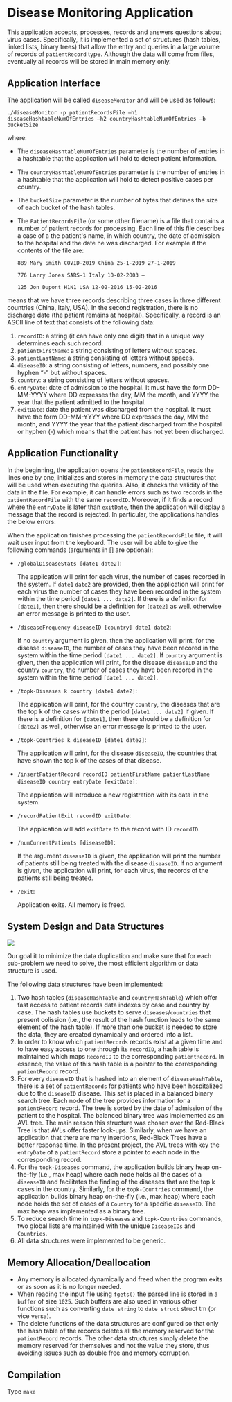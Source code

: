 # Disease Monitoring Application

This application accepts, processes, records and answers questions about virus cases. Specifically, it is implemented a set of structures (hash
tables, linked lists, binary trees) that allow the entry and queries in a large volume of records of ```patientRecord``` type. Although the data will come from files, eventually all
records will be stored in main memory only.

## Application Interface

The application will be called ```diseaseMonitor``` and will be used as follows: 

```./diseaseMonitor -p patientRecordsFile –h1 diseaseHashtableNumOfEntries –h2 countryHashtableNumOfEntries –b bucketSize```

where: 

- The ```diseaseHashtableNumOfEntries``` parameter is the number of entries in a hashtable that the application will hold to detect patient information.
- The ```countryHashtableNumOfEntries``` parameter is the number of entries in a hashtable that the application will hold to detect positive cases per country. 
- The ```bucketSize``` parameter is the number of bytes that defines the size of each bucket of the hash tables.
- The ```PatientRecordsFile``` (or some other filename) is a file that contains a number of patient records for processing. Each line of this file describes a case of a
the patient's name, in which country, the date of admission to the hospital and the date he was discharged. For example if the contents of the file are:


  ```889 Mary Smith COVID-2019 China 25-1-2019 27-1-2019```

  ```776 Larry Jones SARS-1 Italy 10-02-2003 –```

  ```125 Jon Dupont H1N1 USA 12-02-2016 15-02-2016```

means that we have three records describing three cases in three different countries
(China, Italy, USA). In the second registration, there is no discharge date (the patient remains at
hospital). Specifically, a record is an ASCII line of text that consists of the following data:

1. ```recordID```: a string (it can have only one digit) that in a unique way
determines each such record.
2. ```patientFirstName```: a string consisting of letters without spaces.
3. ```patientLastName```: a string consisting of letters without spaces.
4. ```diseaseID```: a string consisting of letters, numbers, and possibly one hyphen “-” but without spaces.
5. ```country```: a string consisting of letters without spaces.
6. ```entryDate```: date of admission to the hospital. It must have the form DD-MM-YYYY where DD expresses the day, MM the month, and YYYY the year that 
the patient admitted to the hospital.
7. ```exitDate```: date the patient was discharged from the hospital. It must have the form DD-MM-YYYY where DD expresses the day, MM the month, and YYYY the year that the patient discharged from the hospital or hyphen (-) which means that the patient has not yet been discharged.

## Application Functionality

In the beginning, the application opens the ```patientRecordFile```, reads the lines one by one, initializes and stores in memory the data structures that will be used when executing the queries. Also, it checks the validity of the data in the file. For example, it can handle errors such as two records in the ```patientRecordFile``` with the same ```recordID```. Moreover, if it finds a record where the ```entryDate``` is later than ```exitDate```, then the application will display a message that the record is rejected. In particular, the applications handles the below errors:

When the application finishes processing the ```patientRecordsFile``` file, it will wait user input from the keyboard. The user will be able to give the following commands (arguments in [] are optional):

- ```/globalDiseaseStats [date1 date2]```:

    The application will print for each virus, the number of cases recorded in the system. If
  ```date1``` ```date2``` are provided, then the application will print for each virus the number of cases they have been
  recorded in the system within the time period ```[date1 ... date2]```.
  If there is a definition for ```[date1]```, then there should be a definition for ```[date2]``` as well, otherwise 
  an error message is printed to the user.

- ```/diseaseFrequency diseaseID [country] date1 date2```:

  If no ```country``` argument is given, then the application will print, for the disease ```diseaseID```, the number of cases they have been recored in the system     within the time period ```[date1 ... date2]```.   If ```country``` argument is given, then the application will print, for the disease ```diseaseID``` and the country ```country```, the number of cases they have been recored in the system within the time period ```[date1 ... date2]```.

- ```/topk-Diseases k country [date1 date2]```:
  
  The application will print, for the country ```country```, the diseases that are the top k of the cases
  within the period ```[date1 ... date2]``` if given. If there is a definition for ```[date1]```, then there should be a definition for ```[date2]``` as well,    otherwise an error message is printed to the user.

- ```/topk-Countries k diseaseID [date1 date2]```:
  
  The application will print, for the disease ```diseaseID```, the countries that have shown the top k of the cases of that disease.
  
- ```/insertPatientRecord recordID patientFirstName patientLastName diseaseID country entryDate [exitDate]```:

  The application will introduce a new registration with its data in the system. 
  
- ```/recordPatientExit recordID exitDate```:

  The application will add ```exitDate``` to the record with ID ```recordID```.
  
- ```/numCurrentPatients [diseaseID]```:

  If the argument ```diseaseID``` is given, the application will print the number of patients still being treated with
the disease ```diseaseID```. If no argument is given, the application will print, for each virus, the records of the patients still being treated.

- ```/exit```:

  Application exits. All memory is freed. 
  
## System Design and Data Structures

![](system_design.png)
  
Our goal it to minimize the data duplication and make sure that for each sub-problem we need to solve, the most efficient algorithm or data structure is used. 

The following data structures have been implemented: 

1. Two hash tables (```diseaseHashTable``` and ```countryHashTable```) which offer fast access to patient records data indexes by case and country by case. The hash tables use buckets to serve ```diseases```/```countries``` that present colission (i.e., the result of the hash function leads to the same element of the hash table). If more than one bucket is needed to store the data, they are created dynamically and ordered into a list.
2. In order to know which ```patientRecords``` records exist at a given time and to have easy access to one through its ```recordID```, a hash table is maintained which maps ```RecordID``` to the corresponding ```patientRecord```. In essence, the value of this hash table is a pointer to the corresponding ```patientRecord``` record.
3. For every ```diseaseID``` that is hashed into an element of ```diseaseHashTable```, there is a set of ```patientRecords``` for patients who have been hospitalized due to the ```diseaseID``` disease. This set is placed in a balanced binary search tree. Each node of the tree provides information for a ```patientRecord``` record. The tree is sorted by the date of admission of the patient to the hospital. The balanced binary tree was implemented as an AVL tree. The main reason this structure was chosen over the Red-Black Tree is that AVLs offer faster look-ups. Similarly, when we have an application that there are many insertions, Red-Black Trees have a better response time. In the present project, the AVL trees with key the ```entryDate```  of a ```patientRecord``` store a pointer to each node in the corresponding record.
4. For the ```topk-Diseases``` command, the application builds binary heap on-the-fly (i.e., max heap) where each node holds all the cases of a ```diseaseID``` and 
facilitates the finding of the diseases that are the top k cases in the country. Similarly, for the ```topk-Countries``` command, the application builds binary heap on-the-fly (i.e., max heap) where each node holds the set of cases of a ```Country``` for a specific ```diseaseID```. The max heap was implemented as a binary tree. 
5. To reduce search time in ```topk-Diseases``` and ```topk-Countries``` commands, two global lists are maintained with the unique ```DiseaseIDs``` and ```Countries```.
6. All data structures were implemented to be generic.

## Memory Allocation/Deallocation

- Any memory is allocated dynamically and freed when the program exits or as soon as it is no longer needed.
- When reading the input file using ```fgets()``` the parsed line is stored in a ```buffer``` of size ```1025```. Such buffers are also used in various other functions such as converting ```date string``` to ```date struct``` struct tm (or vice versa).
- The delete functions of the data structures are configured so that only the hash table of the records deletes all the memory reserved for the ```patientRecord``` records. The other data structures simply delete the memory reserved for themselves and not the value they store, thus avoiding issues such as double free and memory corruption.

## Compilation 
Type ```make```

